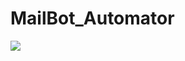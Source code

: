 # MailBot_Automator

<img src="![alt text](https://www.shutterstock.com/image-vector/chat-bot-icon-virtual-smart-600nw-2478937555.jpg)"/>